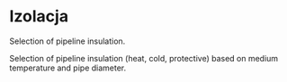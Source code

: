 # Izolacja
Selection of pipeline insulation.

Selection of pipeline insulation (heat, cold, protective) based on medium temperature and pipe diameter.
